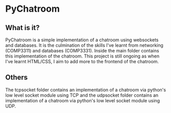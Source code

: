 # PyChatroom

## What is it?
PyChatroom is a simple implementation of a chatroom using websockets and databases.
It is the culmination of the skills I've learnt from networking (COMP3311) and databases (COMP3331).
Inside the main folder contains this implementation of the chatroom. This project is still ongoing as when I've learnt HTML/CSS, I aim to add more to the frontend of the chatroom.

## Others
The tcpsocket folder contains an implementation of a chatroom via python's low level socket module using TCP
and the udpsocket folder contains an implementation of a chatroom via python's low level socket module using UDP.


